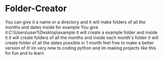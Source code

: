 # Folder-Creator
You can give it a name or a directory and it will make folders of all the months and dates inside
for example You give it:C:\Users\user1\Desktop\example
it will create a example folder and inside it it will create folders of all the months and inside 
each month's folder it will create folder of all the dates possible in 1 month
feel free to make a better version of it!
im very new to coding python and im making projects like this for fun and to learn
